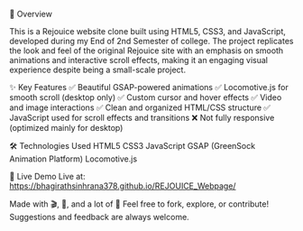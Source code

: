📌 Overview


This is a Rejouice website clone built using HTML5, CSS3, and JavaScript, developed during my End of 2nd Semester of college.
The project replicates the look and feel of the original Rejouice site with an emphasis on smooth animations and interactive scroll effects, making it an engaging visual experience despite being a small-scale project.

✨ Key Features
✅ Beautiful GSAP-powered animations
✅ Locomotive.js for smooth scroll (desktop only)
✅ Custom cursor and hover effects
✅ Video and image interactions
✅ Clean and organized HTML/CSS structure
✅ JavaScript used for scroll effects and transitions
❌ Not fully responsive (optimized mainly for desktop)

🛠 Technologies Used
HTML5
CSS3
JavaScript
GSAP (GreenSock Animation Platform)
Locomotive.js

🚀 Live Demo
Live at: https://bhagirathsinhrana378.github.io/REJOUICE_Webpage/

Made with 🎬, 🎨, and a lot of 🎯
Feel free to fork, explore, or contribute! Suggestions and feedback are always welcome.
